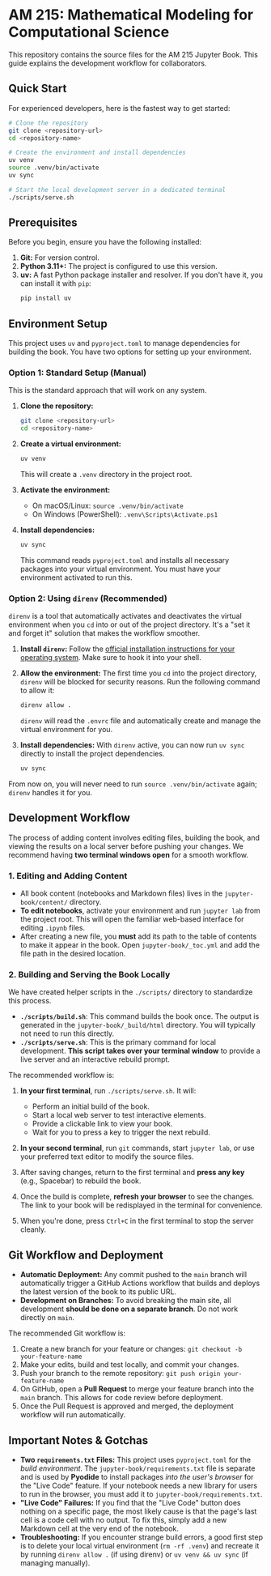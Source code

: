 # AM 215: Mathematical Modeling for Computational Science

This repository contains the source files for the AM 215 Jupyter Book. This guide explains the development workflow for collaborators.

## Quick Start

For experienced developers, here is the fastest way to get started:

```bash
# Clone the repository
git clone <repository-url>
cd <repository-name>

# Create the environment and install dependencies
uv venv
source .venv/bin/activate
uv sync

# Start the local development server in a dedicated terminal
./scripts/serve.sh
```

## Prerequisites

Before you begin, ensure you have the following installed:

1.  **Git:** For version control.
2.  **Python 3.11+:** The project is configured to use this version.
3.  **uv:** A fast Python package installer and resolver. If you don't have it, you can install it with `pip`:
    ```bash
    pip install uv
    ```

## Environment Setup

This project uses `uv` and `pyproject.toml` to manage dependencies for building the book. You have two options for setting up your environment.

### Option 1: Standard Setup (Manual)

This is the standard approach that will work on any system.

1.  **Clone the repository:**
    ```bash
    git clone <repository-url>
    cd <repository-name>
    ```

2.  **Create a virtual environment:**
    ```bash
    uv venv
    ```
    This will create a `.venv` directory in the project root.

3.  **Activate the environment:**
    *   On macOS/Linux: `source .venv/bin/activate`
    *   On Windows (PowerShell): `.venv\Scripts\Activate.ps1`

4.  **Install dependencies:**
    ```bash
    uv sync
    ```
    This command reads `pyproject.toml` and installs all necessary packages into your virtual environment. You must have your environment activated to run this.

### Option 2: Using `direnv` (Recommended)

`direnv` is a tool that automatically activates and deactivates the virtual environment when you `cd` into or out of the project directory. It's a "set it and forget it" solution that makes the workflow smoother.

1.  **Install `direnv`:** Follow the [official installation instructions for your operating system](https://direnv.net/docs/installation.html). Make sure to hook it into your shell.

2.  **Allow the environment:** The first time you `cd` into the project directory, `direnv` will be blocked for security reasons. Run the following command to allow it:
    ```bash
    direnv allow .
    ```
    `direnv` will read the `.envrc` file and automatically create and manage the virtual environment for you.

3.  **Install dependencies:** With `direnv` active, you can now run `uv sync` directly to install the project dependencies.
    ```bash
    uv sync
    ```

From now on, you will never need to run `source .venv/bin/activate` again; `direnv` handles it for you.

## Development Workflow

The process of adding content involves editing files, building the book, and viewing the results on a local server before pushing your changes. We recommend having **two terminal windows open** for a smooth workflow.

### 1. Editing and Adding Content

-   All book content (notebooks and Markdown files) lives in the `jupyter-book/content/` directory.
-   **To edit notebooks**, activate your environment and run `jupyter lab` from the project root. This will open the familiar web-based interface for editing `.ipynb` files.
-   After creating a new file, you **must** add its path to the table of contents to make it appear in the book. Open `jupyter-book/_toc.yml` and add the file path in the desired location.

### 2. Building and Serving the Book Locally

We have created helper scripts in the `./scripts/` directory to standardize this process.

-   **`./scripts/build.sh`**: This command builds the book once. The output is generated in the `jupyter-book/_build/html` directory. You will typically not need to run this directly.
-   **`./scripts/serve.sh`**: This is the primary command for local development. **This script takes over your terminal window** to provide a live server and an interactive rebuild prompt.

The recommended workflow is:

1.  **In your first terminal**, run `./scripts/serve.sh`. It will:
    -   Perform an initial build of the book.
    -   Start a local web server to test interactive elements.
    -   Provide a clickable link to view your book.
    -   Wait for you to press a key to trigger the next rebuild.

2.  **In your second terminal**, run `git` commands, start `jupyter lab`, or use your preferred text editor to modify the source files.

3.  After saving changes, return to the first terminal and **press any key** (e.g., Spacebar) to rebuild the book.

4.  Once the build is complete, **refresh your browser** to see the changes. The link to your book will be redisplayed in the terminal for convenience.

5.  When you're done, press `Ctrl+C` in the first terminal to stop the server cleanly.

## Git Workflow and Deployment

-   **Automatic Deployment:** Any commit pushed to the `main` branch will automatically trigger a GitHub Actions workflow that builds and deploys the latest version of the book to its public URL.
-   **Development on Branches:** To avoid breaking the main site, all development **should be done on a separate branch**. Do not work directly on `main`.

The recommended Git workflow is:
1.  Create a new branch for your feature or changes: `git checkout -b your-feature-name`
2.  Make your edits, build and test locally, and commit your changes.
3.  Push your branch to the remote repository: `git push origin your-feature-name`
4.  On GitHub, open a **Pull Request** to merge your feature branch into the `main` branch. This allows for code review before deployment.
5.  Once the Pull Request is approved and merged, the deployment workflow will run automatically.

## Important Notes & Gotchas

-   **Two `requirements.txt` Files:** This project uses `pyproject.toml` for the *build environment*. The `jupyter-book/requirements.txt` file is separate and is used by **Pyodide** to install packages *into the user's browser* for the "Live Code" feature. If your notebook needs a new library for users to run in the browser, you must add it to `jupyter-book/requirements.txt`.
-   **"Live Code" Failures:** If you find that the "Live Code" button does nothing on a specific page, the most likely cause is that the page's last cell is a code cell with no output. To fix this, simply add a new Markdown cell at the very end of the notebook.
-   **Troubleshooting:** If you encounter strange build errors, a good first step is to delete your local virtual environment (`rm -rf .venv`) and recreate it by running `direnv allow .` (if using direnv) or `uv venv && uv sync` (if managing manually).
